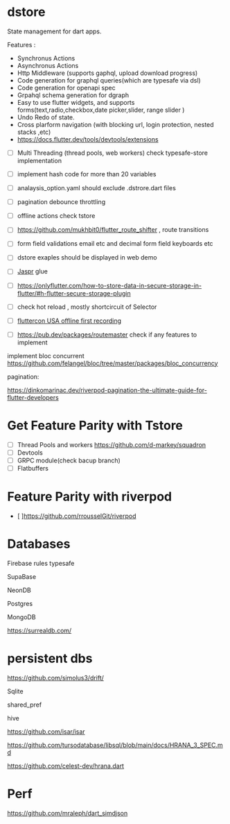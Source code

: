 # dstore

State management for dart apps.

Features : 
*  Synchronus Actions
*  Asynchronus Actions
*  Http Middleware (supports gaphql, upload download progress)
*  Code generation for graphql queries(which are typesafe via dsl)
*  Code generation for openapi spec
*  Grpahql schema generation for dgraph
*  Easy to use flutter widgets, and supports forms(text,radio,checkbox,date picker,slider, range slider )
*  Undo Redo of state.
*  Cross plarform navigation (with blocking url, login protection, nested stacks ,etc)
*  https://docs.flutter.dev/tools/devtools/extensions
- [ ]   Multi Threading (thread pools, web workers) check typesafe-store implementation
- [ ]   implement hash code for more than 20 variables
- [ ]   analaysis_option.yaml should exclude .dstrore.dart files
- [ ]   pagination debounce throttling
- [ ]   offline actions check tstore
- [ ]   https://github.com/mukhbit0/flutter_route_shifter , route transitions
- [ ]   form field validations email etc and decimal form field keyboards etc
- [ ]   dstore exaples should be displayed in web demo


- [ ] [Jaspr](https://github.com/schultek/jaspr) glue
- [ ] https://onlyflutter.com/how-to-store-data-in-secure-storage-in-flutter/#h-flutter-secure-storage-plugin
- [ ] check hot reload , mostly shortcircuit of Selector
- [ ] [fluttercon USA offline first recording](https://flutterconusa.dev/agenda/)
- [ ] https://pub.dev/packages/routemaster check if any features to implement

implement bloc concurrent https://github.com/felangel/bloc/tree/master/packages/bloc_concurrency


pagination: 

https://dinkomarinac.dev/riverpod-pagination-the-ultimate-guide-for-flutter-developers

# Get Feature Parity with Tstore
- [ ] Thread Pools and workers https://github.com/d-markey/squadron
- [ ] Devtools
- [ ] GRPC module(check bacup branch)
- [ ] Flatbuffers

# Feature Parity with riverpod
- [ ]https://github.com/rrousselGit/riverpod

# Databases

Firebase rules typesafe

SupaBase

NeonDB

Postgres

MongoDB

https://surrealdb.com/

# persistent dbs
https://github.com/simolus3/drift/

Sqlite

shared_pref

hive

https://github.com/isar/isar

https://github.com/tursodatabase/libsql/blob/main/docs/HRANA_3_SPEC.md

https://github.com/celest-dev/hrana.dart

#  Perf

https://github.com/mraleph/dart_simdjson
